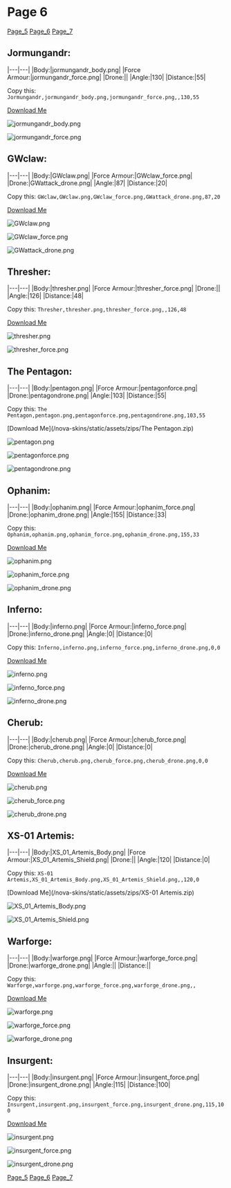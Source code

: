 # Page 6

[Page_5](./Page_5.md)
[Page_6](./Page_6.md)
[Page_7](./Page_7.md)

## **Jormungandr**:



|---|---|
|Body:|jormungandr_body.png|
|Force Armour:|jormungandr_force.png|
|Drone:||
|Angle:|130|
|Distance:|55|

Copy this: `Jormungandr,jormungandr_body.png,jormungandr_force.png,,130,55`

[Download Me](/nova-skins/static/assets/zips/Jormungandr.zip)


![jormungandr_body.png](/nova-skins/custom_skins/jormungandr_body.png)

![jormungandr_force.png](/nova-skins/custom_skins/jormungandr_force.png)




## **GWclaw**:



|---|---|
|Body:|GWclaw.png|
|Force Armour:|GWclaw_force.png|
|Drone:|GWattack_drone.png|
|Angle:|87|
|Distance:|20|

Copy this: `GWclaw,GWclaw.png,GWclaw_force.png,GWattack_drone.png,87,20`

[Download Me](/nova-skins/static/assets/zips/GWclaw.zip)


![GWclaw.png](/nova-skins/custom_skins/GWclaw.png)

![GWclaw_force.png](/nova-skins/custom_skins/GWclaw_force.png)


![GWattack_drone.png](/nova-skins/custom_skins/GWattack_drone.png)



## **Thresher**:



|---|---|
|Body:|thresher.png|
|Force Armour:|thresher_force.png|
|Drone:||
|Angle:|126|
|Distance:|48|

Copy this: `Thresher,thresher.png,thresher_force.png,,126,48`

[Download Me](/nova-skins/static/assets/zips/Thresher.zip)


![thresher.png](/nova-skins/custom_skins/thresher.png)

![thresher_force.png](/nova-skins/custom_skins/thresher_force.png)




## **The Pentagon**:



|---|---|
|Body:|pentagon.png|
|Force Armour:|pentagonforce.png|
|Drone:|pentagondrone.png|
|Angle:|103|
|Distance:|55|

Copy this: `The Pentagon,pentagon.png,pentagonforce.png,pentagondrone.png,103,55`

[Download Me](/nova-skins/static/assets/zips/The Pentagon.zip)


![pentagon.png](/nova-skins/custom_skins/pentagon.png)

![pentagonforce.png](/nova-skins/custom_skins/pentagonforce.png)


![pentagondrone.png](/nova-skins/custom_skins/pentagondrone.png)



## **Ophanim**:



|---|---|
|Body:|ophanim.png|
|Force Armour:|ophanim_force.png|
|Drone:|ophanim_drone.png|
|Angle:|155|
|Distance:|33|

Copy this: `Ophanim,ophanim.png,ophanim_force.png,ophanim_drone.png,155,33`

[Download Me](/nova-skins/static/assets/zips/Ophanim.zip)


![ophanim.png](/nova-skins/custom_skins/ophanim.png)

![ophanim_force.png](/nova-skins/custom_skins/ophanim_force.png)


![ophanim_drone.png](/nova-skins/custom_skins/ophanim_drone.png)



## **Inferno**:



|---|---|
|Body:|inferno.png|
|Force Armour:|inferno_force.png|
|Drone:|inferno_drone.png|
|Angle:|0|
|Distance:|0|

Copy this: `Inferno,inferno.png,inferno_force.png,inferno_drone.png,0,0`

[Download Me](/nova-skins/static/assets/zips/Inferno.zip)


![inferno.png](/nova-skins/custom_skins/inferno.png)

![inferno_force.png](/nova-skins/custom_skins/inferno_force.png)


![inferno_drone.png](/nova-skins/custom_skins/inferno_drone.png)



## **Cherub**:



|---|---|
|Body:|cherub.png|
|Force Armour:|cherub_force.png|
|Drone:|cherub_drone.png|
|Angle:|0|
|Distance:|0|

Copy this: `Cherub,cherub.png,cherub_force.png,cherub_drone.png,0,0`

[Download Me](/nova-skins/static/assets/zips/Cherub.zip)


![cherub.png](/nova-skins/custom_skins/cherub.png)

![cherub_force.png](/nova-skins/custom_skins/cherub_force.png)


![cherub_drone.png](/nova-skins/custom_skins/cherub_drone.png)



## **XS-01 Artemis**:



|---|---|
|Body:|XS_01_Artemis_Body.png|
|Force Armour:|XS_01_Artemis_Shield.png|
|Drone:||
|Angle:|120|
|Distance:|0|

Copy this: `XS-01 Artemis,XS_01_Artemis_Body.png,XS_01_Artemis_Shield.png,,120,0`

[Download Me](/nova-skins/static/assets/zips/XS-01 Artemis.zip)


![XS_01_Artemis_Body.png](/nova-skins/custom_skins/XS_01_Artemis_Body.png)

![XS_01_Artemis_Shield.png](/nova-skins/custom_skins/XS_01_Artemis_Shield.png)




## **Warforge**:



|---|---|
|Body:|warforge.png|
|Force Armour:|warforge_force.png|
|Drone:|warforge_drone.png|
|Angle:||
|Distance:||

Copy this: `Warforge,warforge.png,warforge_force.png,warforge_drone.png,,`

[Download Me](/nova-skins/static/assets/zips/Warforge.zip)


![warforge.png](/nova-skins/custom_skins/warforge.png)

![warforge_force.png](/nova-skins/custom_skins/warforge_force.png)


![warforge_drone.png](/nova-skins/custom_skins/warforge_drone.png)



## **Insurgent**:



|---|---|
|Body:|insurgent.png|
|Force Armour:|insurgent_force.png|
|Drone:|insurgent_drone.png|
|Angle:|115|
|Distance:|100|

Copy this: `Insurgent,insurgent.png,insurgent_force.png,insurgent_drone.png,115,100`

[Download Me](/nova-skins/static/assets/zips/Insurgent.zip)


![insurgent.png](/nova-skins/custom_skins/insurgent.png)

![insurgent_force.png](/nova-skins/custom_skins/insurgent_force.png)


![insurgent_drone.png](/nova-skins/custom_skins/insurgent_drone.png)


[Page_5](./Page_5.md)
[Page_6](./Page_6.md)
[Page_7](./Page_7.md)